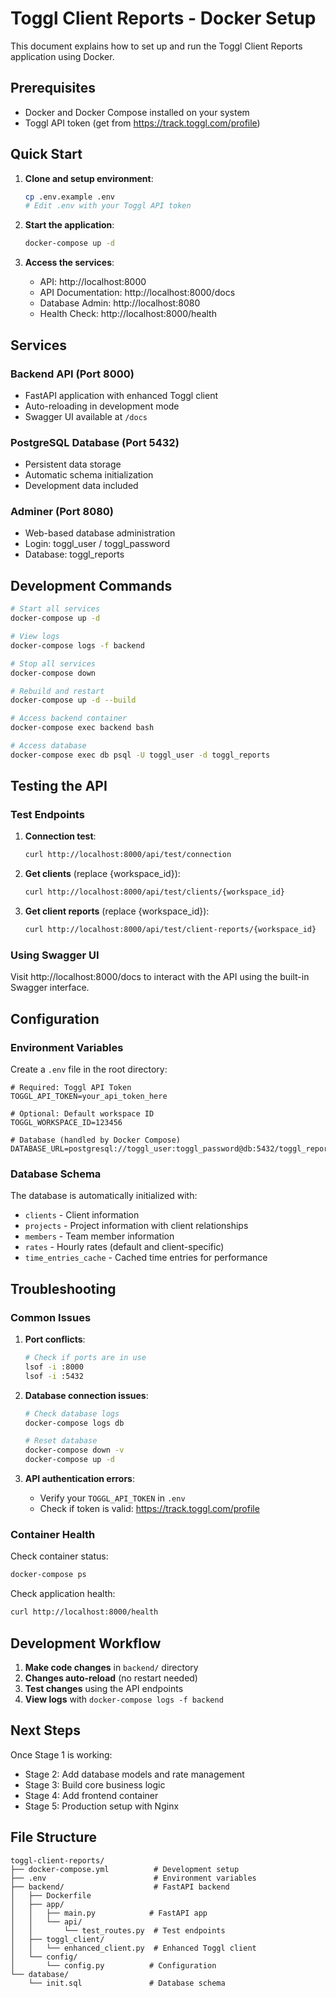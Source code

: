 # Toggl Client Reports - Docker Setup

This document explains how to set up and run the Toggl Client Reports application using Docker.

## Prerequisites

- Docker and Docker Compose installed on your system
- Toggl API token (get from https://track.toggl.com/profile)

## Quick Start

1. **Clone and setup environment**:
   ```bash
   cp .env.example .env
   # Edit .env with your Toggl API token
   ```

2. **Start the application**:
   ```bash
   docker-compose up -d
   ```

3. **Access the services**:
   - API: http://localhost:8000
   - API Documentation: http://localhost:8000/docs
   - Database Admin: http://localhost:8080
   - Health Check: http://localhost:8000/health

## Services

### Backend API (Port 8000)
- FastAPI application with enhanced Toggl client
- Auto-reloading in development mode
- Swagger UI available at `/docs`

### PostgreSQL Database (Port 5432)
- Persistent data storage
- Automatic schema initialization
- Development data included

### Adminer (Port 8080)
- Web-based database administration
- Login: toggl_user / toggl_password
- Database: toggl_reports

## Development Commands

```bash
# Start all services
docker-compose up -d

# View logs
docker-compose logs -f backend

# Stop all services
docker-compose down

# Rebuild and restart
docker-compose up -d --build

# Access backend container
docker-compose exec backend bash

# Access database
docker-compose exec db psql -U toggl_user -d toggl_reports
```

## Testing the API

### Test Endpoints

1. **Connection test**:
   ```bash
   curl http://localhost:8000/api/test/connection
   ```

2. **Get clients** (replace {workspace_id}):
   ```bash
   curl http://localhost:8000/api/test/clients/{workspace_id}
   ```

3. **Get client reports** (replace {workspace_id}):
   ```bash
   curl http://localhost:8000/api/test/client-reports/{workspace_id}
   ```

### Using Swagger UI

Visit http://localhost:8000/docs to interact with the API using the built-in Swagger interface.

## Configuration

### Environment Variables

Create a `.env` file in the root directory:

```env
# Required: Toggl API Token
TOGGL_API_TOKEN=your_api_token_here

# Optional: Default workspace ID
TOGGL_WORKSPACE_ID=123456

# Database (handled by Docker Compose)
DATABASE_URL=postgresql://toggl_user:toggl_password@db:5432/toggl_reports
```

### Database Schema

The database is automatically initialized with:
- `clients` - Client information
- `projects` - Project information with client relationships
- `members` - Team member information
- `rates` - Hourly rates (default and client-specific)
- `time_entries_cache` - Cached time entries for performance

## Troubleshooting

### Common Issues

1. **Port conflicts**:
   ```bash
   # Check if ports are in use
   lsof -i :8000
   lsof -i :5432
   ```

2. **Database connection issues**:
   ```bash
   # Check database logs
   docker-compose logs db
   
   # Reset database
   docker-compose down -v
   docker-compose up -d
   ```

3. **API authentication errors**:
   - Verify your `TOGGL_API_TOKEN` in `.env`
   - Check if token is valid: https://track.toggl.com/profile

### Container Health

Check container status:
```bash
docker-compose ps
```

Check application health:
```bash
curl http://localhost:8000/health
```

## Development Workflow

1. **Make code changes** in `backend/` directory
2. **Changes auto-reload** (no restart needed)
3. **Test changes** using the API endpoints
4. **View logs** with `docker-compose logs -f backend`

## Next Steps

Once Stage 1 is working:
- Stage 2: Add database models and rate management
- Stage 3: Build core business logic
- Stage 4: Add frontend container
- Stage 5: Production setup with Nginx

## File Structure

```
toggl-client-reports/
├── docker-compose.yml          # Development setup
├── .env                        # Environment variables
├── backend/                    # FastAPI backend
│   ├── Dockerfile
│   ├── app/
│   │   ├── main.py            # FastAPI app
│   │   └── api/
│   │       └── test_routes.py  # Test endpoints
│   ├── toggl_client/
│   │   └── enhanced_client.py  # Enhanced Toggl client
│   └── config/
│       └── config.py          # Configuration
└── database/
    └── init.sql               # Database schema
```